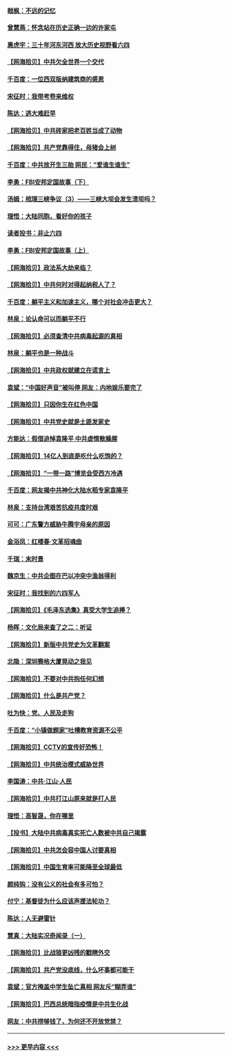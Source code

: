 #### [戟枫：不远的记忆](../pages/nsc993/n13000121.md?t=06050802) 
#### [曾慧燕：怀念站在历史正确一边的许家屯](../pages/nsc993/n13000073.md?t=06050802) 
#### [惠虎宇：三十年河东河西 放大历史视野看六四](../pages/nsc993/n13000018.md?t=06050802) 
#### [【网海拾贝】中共欠全世界一个交代](../pages/nsc993/n12998706.md?t=06050802) 
#### [千百度：一位西双版纳建筑商的感恩](../pages/nsc993/n12998487.md?t=06050802) 
#### [宋征时：我带考卷来维权](../pages/nsc993/n12994088.md?t=06050802) 
#### [陈达：逃大难赶早](../pages/nsc993/n12993569.md?t=06050802) 
#### [【网海拾贝】中共砖家把老百姓当成了动物](../pages/nsc993/n12993483.md?t=06050802) 
#### [【网海拾贝】共产党靠得住，母猪会上树](../pages/nsc993/n12990730.md?t=06050802) 
#### [千百度：中共放开生三胎 网民：“爱谁生谁生”](../pages/nsc993/n12990644.md?t=06050802) 
#### [李勇：FBI安邦定国故事（下）](../pages/nsc993/n12987854.md?t=06050802) 
#### [汤姆：梳理三峡争议（3）——三峡大坝会发生溃坝吗？](../pages/nsc993/n12989806.md?t=06050802) 
#### [理悟：大陆同胞，看好你的孩子](../pages/nsc993/n12989778.md?t=06050802) 
#### [读者投书：非止六四](../pages/nsc993/n12989673.md?t=06050802) 
#### [李勇：FBI安邦定国故事（上）](../pages/nsc993/n12987749.md?t=06050802) 
#### [【网海拾贝】政法系大劫来临？](../pages/nsc993/n12987596.md?t=06050802) 
#### [【网海拾贝】中共何时对得起纳税人了？](../pages/nsc993/n12985578.md?t=06050802) 
#### [千百度：躺平主义和加速主义，哪个对社会冲击更大？](../pages/nsc993/n12985512.md?t=06050802) 
#### [林泉：论认命可以而躺平不行](../pages/nsc993/n12985505.md?t=06050802) 
#### [【网海拾贝】必须查清中共病毒起源的真相](../pages/nsc993/n12984276.md?t=06050802) 
#### [林泉：躺平也是一种战斗](../pages/nsc993/n12984194.md?t=06050802) 
#### [【网海拾贝】中共政权就建立在谎言上](../pages/nsc993/n12981880.md?t=06050802) 
#### [袁斌：“中国好声音”被叫停 网友：内地娱乐要完了](../pages/nsc993/n12981826.md?t=06050802) 
#### [【网海拾贝】只因你生在红色中国](../pages/nsc993/n12979096.md?t=06050802) 
#### [【网海拾贝】中共党史就是土匪发家史](../pages/nsc993/n12976478.md?t=06050802) 
#### [方能达：假借追悼袁隆平 中共虚情散臊腥](../pages/nsc993/n12976396.md?t=06050802) 
#### [【网海拾贝】14亿人到底是吃什么吃饱的？](../pages/nsc993/n12974125.md?t=06050802) 
#### [【网海拾贝】“一带一路”博览会受西方冷遇](../pages/nsc993/n12971787.md?t=06050802) 
#### [千百度：网友揭中共神化大陆水稻专家袁隆平](../pages/nsc993/n12971733.md?t=06050802) 
#### [林泉：支持台湾艰苦抗疫共度时艰](../pages/nsc993/n12971350.md?t=06050802) 
#### [可可：广东警方威胁牛腾宇母亲的原因](../pages/nsc993/n12971100.md?t=06050802) 
#### [金浴凤：红楼春·文革招魂曲](../pages/nsc993/n12970354.md?t=06050802) 
#### [千瑞：末时景](../pages/nsc993/n12970337.md?t=06050802) 
#### [魏京生：中共企图在巴以冲突中渔翁得利](../pages/nsc993/n12970286.md?t=06050802) 
#### [宋征时：我找到的六四军人](../pages/nsc993/n12970213.md?t=06050802) 
#### [【网海拾贝】《毛泽东选集》真受大学生追捧？](../pages/nsc993/n12968779.md?t=06050802) 
#### [杨晖：文化局来查了之二：听证](../pages/nsc993/n12966528.md?t=06050802) 
#### [【网海拾贝】新版中共党史为文革翻案](../pages/nsc993/n12967526.md?t=06050802) 
#### [北隐：深圳赛格大厦晃动之我见](../pages/nsc993/n12967393.md?t=06050802) 
#### [【网海拾贝】不要对中共抱任何幻想](../pages/nsc993/n12965222.md?t=06050802) 
#### [【网海拾贝】什么是共产党？](../pages/nsc993/n12962781.md?t=06050802) 
#### [吐为快：党、人民及走狗](../pages/nsc993/n12962747.md?t=06050802) 
#### [千百度：“小镇做题家”吐槽教育资源不公平](../pages/nsc993/n12962705.md?t=06050802) 
#### [【网海拾贝】CCTV的宣传好恐怖！](../pages/nsc993/n12959984.md?t=06050802) 
#### [【网海拾贝】中共统治模式威胁世界](../pages/nsc993/n12957622.md?t=06050802) 
#### [李国涛：中共‧江山‧人民](../pages/nsc993/n12957502.md?t=06050802) 
#### [【网海拾贝】中共打江山原来就是打人民](../pages/nsc993/n12954345.md?t=06050802) 
#### [理悟：高智晟，你在哪里](../pages/nsc993/n12953115.md?t=06050802) 
#### [【投书】大陆中共病毒真实死亡人数被中共自己揭露](../pages/nsc993/n12953050.md?t=06050802) 
#### [【网海拾贝】中共怎会容中国人讨要真相](../pages/nsc993/n12952161.md?t=06050802) 
#### [【网海拾贝】中国生育率可能降至全球最低](../pages/nsc993/n12948793.md?t=06050802) 
#### [颜纯钩：没有公义的社会有多可怕？](../pages/nsc993/n12947626.md?t=06050802) 
#### [付宁：基督徒为什么应该声援法轮功？](../pages/nsc993/n12947233.md?t=06050802) 
#### [陈达：人无避雷针](../pages/nsc993/n12947098.md?t=06050802) 
#### [慧真：大陆实况奇闻录（一）](../pages/nsc993/n12945811.md?t=06050802) 
#### [【网海拾贝】比战狼更凶残的戳瞎外交](../pages/nsc993/n12945717.md?t=06050802) 
#### [【网海拾贝】共产党没底线，什么坏事都可能干](../pages/nsc993/n12942090.md?t=06050802) 
#### [袁斌：官方掩盖中学生坠亡真相 网友斥“糊弄谁”](../pages/nsc993/n12942029.md?t=06050802) 
#### [【网海拾贝】巴西总统暗指疫情是中共生化战](../pages/nsc993/n12938999.md?t=06050802) 
#### [网友：中共捞够钱了，为何还不开放党禁？](../pages/nsc993/n12938952.md?t=06050802) 

----
#### [ >>> 更早内容 <<< ](../indexes/nsc993-earlier.md)
